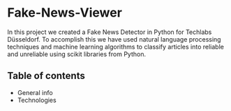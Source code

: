 # Fake-News-Viewer

In this project we created a Fake News Detector in Python for Techlabs Düsseldorf. To accomplish this we have used natural language processing techniques and machine learning algorithms to classify articles into reliable and unreliable using scikit libraries from Python.

## Table of contents
* General info
* Technologies

